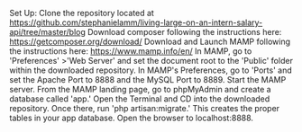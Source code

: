 Set Up:
Clone the repository located at https://github.com/stephanielamm/living-large-on-an-intern-salary-api/tree/master/blog
Download composer following the instructions here:
https://getcomposer.org/download/
Download and Launch MAMP following the instructions here:
https://www.mamp.info/en/
In MAMP, go to 'Preferences' >'Web Server' and set the document root to the 'Public' folder within the downloaded repository.
In MAMP's Preferences, go to 'Ports' and set the Apache Port to 8888 and the MySQL Port to 8889.
Start the MAMP server.
From the MAMP landing page, go to phpMyAdmin and create a database called 'app.'
Open the Terminal and CD into the downloaded repository. Once there, run 'php artisan:migrate.' This creates the proper tables in your app database.
Open the browser to localhost:8888.
